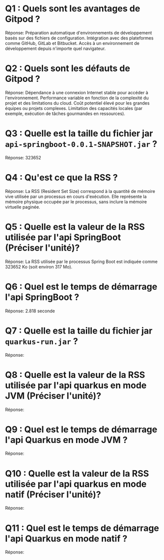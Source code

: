 # Q1 : Quels sont  les avantages de Gitpod ?

Réponse:
Préparation automatique d'environnements de développement basés sur des fichiers de configuration.
Intégration avec des plateformes comme GitHub, GitLab et Bitbucket.
Accès à un environnement de développement depuis n'importe quel navigateur.

# Q2 : Quels sont les défauts de Gitpod ?

Réponse:
Dépendance à une connexion Internet stable pour accéder à l'environnement.
Performance variable en fonction de la complexité du projet et des limitations du cloud.
Coût potentiel élevé pour les grandes équipes ou projets complexes.
Limitation des capacités locales (par exemple, exécution de tâches gourmandes en ressources).

# Q3 : Quelle est la taille du fichier jar `api-springboot-0.0.1-SNAPSHOT.jar` ?
Réponse:
323652

# Q4 : Qu'est ce que  la RSS ?
Réponse:
La RSS (Resident Set Size) correspond à la quantité de mémoire vive utilisée par un processus en cours d'exécution. Elle représente la mémoire physique occupée par le processus, sans inclure la mémoire virtuelle paginée.

# Q5 : Quelle est la valeur de la RSS utilisée par l'api SpringBoot (Préciser l'unité)?
Réponse:
La RSS utilisée par le processus Spring Boot est indiquée comme 323652 Ko (soit environ 317 Mo).

# Q6 : Quel est le temps de démarrage l'api SpringBoot ?
Réponse:
2.818 seconde
# Q7 : Quelle est la taille du fichier jar `quarkus-run.jar` ?
Réponse:

# Q8 : Quelle est la valeur de la RSS utilisée par l'api quarkus en mode JVM (Préciser l'unité)?
Réponse:

# Q9 : Quel est le temps de démarrage l'api Quarkus en mode JVM ?
Réponse:

# Q10 : Quelle est la valeur de la RSS utilisée par l'api quarkus en mode natif (Préciser l'unité)?
Réponse:

# Q11 : Quel est le temps de démarrage l'api Quarkus en mode natif ?
Réponse: